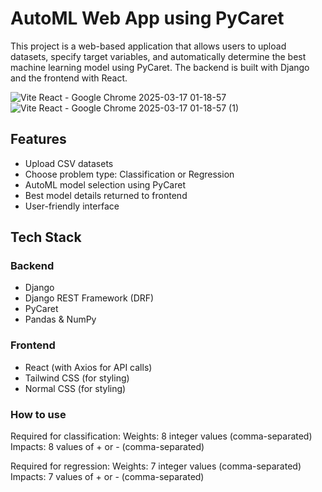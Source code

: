 # AutoML Web App using PyCaret

This project is a web-based application that allows users to upload datasets, specify target variables, and automatically determine the best machine learning model using PyCaret. The backend is built with Django and the frontend with React.

![Vite React - Google Chrome 2025-03-17 01-18-57](https://github.com/user-attachments/assets/bcd507e4-7668-4634-bde8-39cd71c3a967)
![Vite React - Google Chrome 2025-03-17 01-18-57 (1)](https://github.com/user-attachments/assets/9e1cc35e-aeed-4c70-832c-02975b2ba452)

## Features

- Upload CSV datasets
- Choose problem type: Classification or Regression
- AutoML model selection using PyCaret
- Best model details returned to frontend
- User-friendly interface

## Tech Stack

### Backend

- Django
- Django REST Framework (DRF)
- PyCaret
- Pandas & NumPy

### Frontend

- React (with Axios for API calls)
- Tailwind CSS (for styling)
- Normal CSS (for styling)

### How to use

Required for classification:
Weights: 8 integer values (comma-separated)
Impacts: 8 values of + or - (comma-separated)

Required for regression:
Weights: 7 integer values (comma-separated)
Impacts: 7 values of + or - (comma-separated)

<!-- https://prerit-bhagat.github.io/MLTools/ -->

